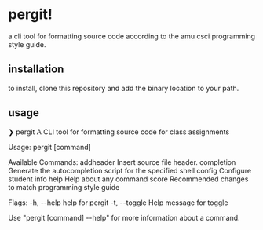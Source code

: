 # pergit!

a cli tool for formatting source code according to the amu csci programming style guide.

## installation

to install, clone this repository and add the binary location to your path.

## usage

❯ pergit
A CLI tool for formatting source code for class assignments

Usage:
  pergit [command]

Available Commands:
addheader   Insert source file header.
completion  Generate the autocompletion script for the specified shell
config      Configure student info
help        Help about any command
score       Recommended changes to match programming style guide

Flags:
\-h, --help     help for pergit
\-t, --toggle   Help message for toggle

Use "pergit [command] --help" for more information about a command.


